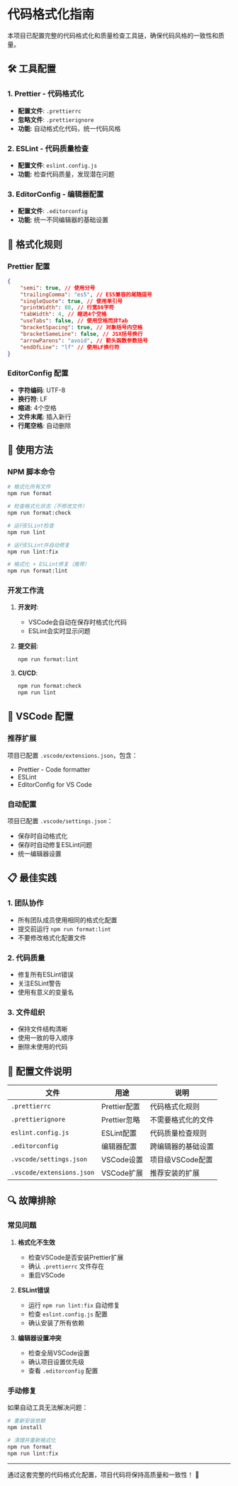 # 代码格式化指南

本项目已配置完整的代码格式化和质量检查工具链，确保代码风格的一致性和质量。

## 🛠️ 工具配置

### 1. **Prettier** - 代码格式化

- **配置文件**: `.prettierrc`
- **忽略文件**: `.prettierignore`
- **功能**: 自动格式化代码，统一代码风格

### 2. **ESLint** - 代码质量检查

- **配置文件**: `eslint.config.js`
- **功能**: 检查代码质量，发现潜在问题

### 3. **EditorConfig** - 编辑器配置

- **配置文件**: `.editorconfig`
- **功能**: 统一不同编辑器的基础设置

## 📝 格式化规则

### Prettier 配置

```json
{
    "semi": true, // 使用分号
    "trailingComma": "es5", // ES5兼容的尾随逗号
    "singleQuote": true, // 使用单引号
    "printWidth": 80, // 行宽80字符
    "tabWidth": 4, // 缩进4个空格
    "useTabs": false, // 使用空格而非Tab
    "bracketSpacing": true, // 对象括号内空格
    "bracketSameLine": false, // JSX括号换行
    "arrowParens": "avoid", // 箭头函数参数括号
    "endOfLine": "lf" // 使用LF换行符
}
```

### EditorConfig 配置

- **字符编码**: UTF-8
- **换行符**: LF
- **缩进**: 4个空格
- **文件末尾**: 插入新行
- **行尾空格**: 自动删除

## 🚀 使用方法

### NPM 脚本命令

```bash
# 格式化所有文件
npm run format

# 检查格式化状态（不修改文件）
npm run format:check

# 运行ESLint检查
npm run lint

# 运行ESLint并自动修复
npm run lint:fix

# 格式化 + ESLint修复（推荐）
npm run format:lint
```

### 开发工作流

1. **开发时**:

    - VSCode会自动在保存时格式化代码
    - ESLint会实时显示问题

2. **提交前**:

    ```bash
    npm run format:lint
    ```

3. **CI/CD**:
    ```bash
    npm run format:check
    npm run lint
    ```

## 🔧 VSCode 配置

### 推荐扩展

项目已配置 `.vscode/extensions.json`，包含：

- Prettier - Code formatter
- ESLint
- EditorConfig for VS Code

### 自动配置

项目已配置 `.vscode/settings.json`：

- 保存时自动格式化
- 保存时自动修复ESLint问题
- 统一编辑器设置

## 📋 最佳实践

### 1. **团队协作**

- 所有团队成员使用相同的格式化配置
- 提交前运行 `npm run format:lint`
- 不要修改格式化配置文件

### 2. **代码质量**

- 修复所有ESLint错误
- 关注ESLint警告
- 使用有意义的变量名

### 3. **文件组织**

- 保持文件结构清晰
- 使用一致的导入顺序
- 删除未使用的代码

## 🎯 配置文件说明

| 文件                      | 用途         | 说明               |
| ------------------------- | ------------ | ------------------ |
| `.prettierrc`             | Prettier配置 | 代码格式化规则     |
| `.prettierignore`         | Prettier忽略 | 不需要格式化的文件 |
| `eslint.config.js`        | ESLint配置   | 代码质量检查规则   |
| `.editorconfig`           | 编辑器配置   | 跨编辑器的基础设置 |
| `.vscode/settings.json`   | VSCode设置   | 项目级VSCode配置   |
| `.vscode/extensions.json` | VSCode扩展   | 推荐安装的扩展     |

## 🔍 故障排除

### 常见问题

1. **格式化不生效**

    - 检查VSCode是否安装Prettier扩展
    - 确认 `.prettierrc` 文件存在
    - 重启VSCode

2. **ESLint错误**

    - 运行 `npm run lint:fix` 自动修复
    - 检查 `eslint.config.js` 配置
    - 确认安装了所有依赖

3. **编辑器设置冲突**
    - 检查全局VSCode设置
    - 确认项目设置优先级
    - 查看 `.editorconfig` 配置

### 手动修复

如果自动工具无法解决问题：

```bash
# 重新安装依赖
npm install

# 清理并重新格式化
npm run format
npm run lint:fix
```

---

通过这套完整的代码格式化配置，项目代码将保持高质量和一致性！ 🎉

